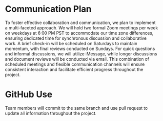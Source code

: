 # Communication Plan

To foster effective collaboration and communication, we plan to implement a multi-faceted approach. We will hold two formal Zoom meetings per week on weekdays at 6:00 PM PST to accommodate our time zone differences, ensuring dedicated time for synchronous discussion and collaborative work. A brief check-in will be scheduled on Saturdays to maintain momentum, with final reviews conducted on Sundays. For quick questions and informal discussions, we will utilize iMessage, while longer discussions and document reviews will be conducted via email. This combination of scheduled meetings and flexible communication channels will ensure consistent interaction and facilitate efficient progress throughout the project.

# GitHub Use

Team members will commit to the same branch and use pull request to update all information throughout the project.


